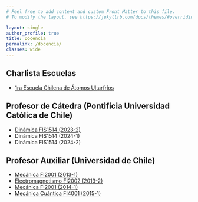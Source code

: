 ```yaml
---
# Feel free to add content and custom Front Matter to this file.
# To modify the layout, see https://jekyllrb.com/docs/themes/#overriding-theme-defaults

layout: single
author_profile: true
title: Docencia
permalink: /docencia/
classes: wide
---
```


## Charlista Escuelas
* [1ra Escuela Chilena de Átomos Ultarfríos](/docencia/EscuelaAtomosUltrafrios_25/)


## Profesor de Cátedra (Pontificia Universidad Católica de Chile)

*  [Dinámica FIS1514 (2023-2)](/docencia/fis1514_23_2/)
*  Dinámica FIS1514 (2024-1)
*  Dinámica FIS1514 (2024-2)

## Profesor Auxiliar (Universidad de Chile)

*  [Mecánica FI2001 (2013-1)](/docencia/fi2001_13_1/)
*  [Electromagnetismo FI2002 (2013-2)](/docencia/fi2002_13_2/)
*  [Mecánica FI2001 (2014-1)](/docencia/fi2001_14_1/)
*  [Mecánica Cuántica FI4001 (2015-1)](/docencia/fi4001_15_1/)


